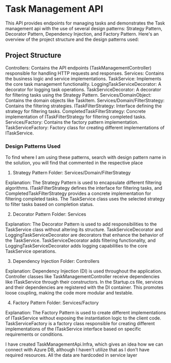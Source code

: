 # Task Management API

This API provides endpoints for managing tasks and demonstrates the Task management api with the use of several design patterns: Strategy Pattern, Decorator Pattern, Dependency Injection, and Factory Pattern. Here's an overview of the project structure and the design patterns used:

## Project Structure
Controllers: Contains the API endpoints (TaskManagementController) responsible for handling HTTP requests and responses.
Services: Contains the business logic and service implementations.
TaskService: Implements the core task management functionality.
LoggingTaskServiceDecorator: A decorator for logging task operations.
TaskServiceDecorator: A decorator for filtering tasks using the Strategy Pattern.
Services/DomainObject: Contains the domain objects like TaskItem.
Services/Domain/FilterStrategy: Contains the filtering strategies.
ITaskFilterStrategy: Interface defining the strategy for filtering tasks.
CompletedTaskFilterStrategy: Concrete implementation of ITaskFilterStrategy for filtering completed tasks.
Services/Factory: Contains the factory pattern implementation.
TaskServiceFactory: Factory class for creating different implementations of ITaskService. 

### Design Patterns Used

To find where I am using these patterns, search with design pattern name in the solution, you will find that commented in the respective place

1. Strategy Pattern
Folder: Services/Domain/FilterStrategy

Explanation: The Strategy Pattern is used to encapsulate different filtering algorithms. ITaskFilterStrategy defines the interface for filtering tasks, and CompletedTaskFilterStrategy provides a concrete implementation for filtering completed tasks. The TaskService class uses the selected strategy to filter tasks based on completion status.

2. Decorator Pattern
Folder: Services

Explanation: The Decorator Pattern is used to add responsibilities to the TaskService class without altering its structure. TaskServiceDecorator and LoggingTaskServiceDecorator are decorators that enhance the behavior of the TaskService. TaskServiceDecorator adds filtering functionality, and LoggingTaskServiceDecorator adds logging capabilities to the core TaskService operations.

3. Dependency Injection
Folder: Controllers

Explanation: Dependency Injection (DI) is used throughout the application. Controller classes like TaskManagementController receive dependencies like ITaskService through their constructors. In the Startup.cs file, services and their dependencies are registered with the DI container. This promotes loose coupling, making the code more modular and testable.

4. Factory Pattern
Folder: Services/Factory

Explanation: The Factory Pattern is used to create different implementations of ITaskService without exposing the instantiation logic to the client code. TaskServiceFactory is a factory class responsible for creating different implementations of the ITaskService interface based on specific requirements or conditions.

I have created TaskManagementApi.Infra, which gives an idea how we can connect with Azure DB, although I haven't utilize that as I don't have required resources. All the data are hardcoded in service layer
